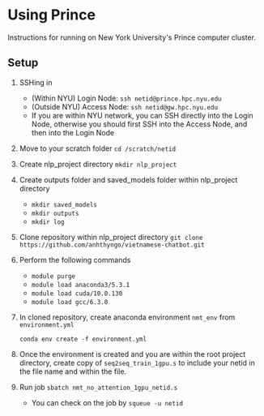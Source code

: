 Using Prince
==============================

Instructions for running on New York University's Prince computer cluster.


Setup
------------

1. SSHing in
	* (Within NYU) Login Node:  `ssh netid@prince.hpc.nyu.edu`
	* (Outside NYU) Access Node: `ssh netid@gw.hpc.nyu.edu`
	* If you are within NYU network, you can SSH directly into the Login Node, otherwise you should first SSH into the Access Node, and then into the Login Node

2. Move to your scratch folder `cd /scratch/netid`

3. Create nlp_project directory `mkdir nlp_project`

4. Create outputs folder and saved_models folder within nlp_project directory
	* `mkdir saved_models`
	* `mkdir outputs`
	* `mkdir log`

5. Clone repository within nlp_project directory `git clone https://github.com/anhthyngo/vietnamese-chatbot.git`

6. Perform the following commands
	*  `module purge`
	* `module load anaconda3/5.3.1`
	* `module load cuda/10.0.130`
	* `module load gcc/6.3.0`

7. In cloned repository, create anaconda environment `nmt_env` from `environment.yml`

   `conda env create -f environment.yml`

8. Once the environment is created and you are within the root project directory, create copy of `seq2seq_train_1gpu.s` to include your netid in the file name and within the file.

9.  Run job `sbatch nmt_no_attention_1gpu_netid.s`
	* You can check on the job by `squeue -u netid`

